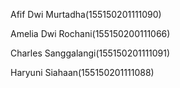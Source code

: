 Afif Dwi Murtadha(155150201111090)

Amelia Dwi Rochani(155150200111066)

Charles Sanggalangi(155150201111091)

Haryuni Siahaan(155150201111088)
